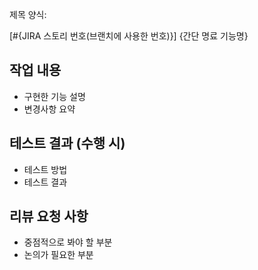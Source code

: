제목 양식:

[#{JIRA 스토리 번호(브랜치에 사용한 번호)}] {간단 명료 기능명}

## 작업 내용
- 구현한 기능 설명
- 변경사항 요약

## 테스트 결과 (수행 시)
- 테스트 방법
- 테스트 결과

## 리뷰 요청 사항
- 중점적으로 봐야 할 부분
- 논의가 필요한 부분